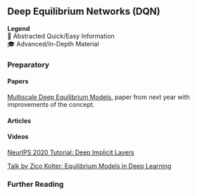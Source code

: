 ## Deep Equilibrium Networks (DQN)

**Legend**  
:baby: Abstracted Quick/Easy Information  
:mortar_board: Advanced/In-Depth Material

### Preparatory

#### Papers

[Multiscale Deep Equilibrium Models](https://proceedings.neurips.cc//paper/2020/file/3812f9a59b634c2a9c574610eaba5bed-Paper.pdf), paper from next year with improvements of the concept.

#### Articles

#### Videos

[NeurIPS 2020 Tutorial: Deep Implicit Layers](https://www.youtube.com/watch?v=MX1RJELWONc)

[Talk by Zico Kolter: Equilibrium Models in Deep Learning](https://www.youtube.com/watch?v=NLfCPcnns10)

### Further Reading



